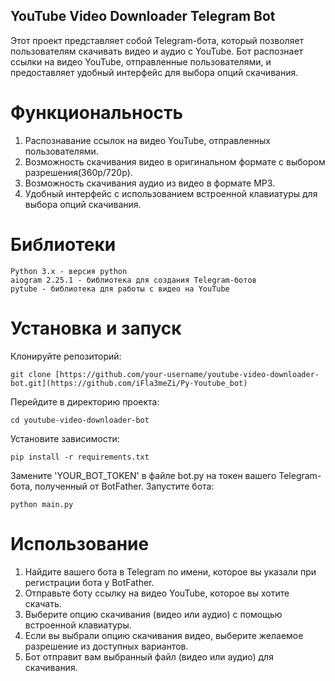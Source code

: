 ## YouTube Video Downloader Telegram Bot
 Этот проект представляет собой Telegram-бота, который позволяет пользователям скачивать видео и аудио с YouTube. Бот распознает ссылки на видео YouTube, отправленные пользователями, и 
  предоставляет удобный интерфейс для выбора опций скачивания.

# Функциональность
 1) Распознавание ссылок на видео YouTube, отправленных пользователями.
 2) Возможность скачивания видео в оригинальном формате с выбором разрешения(360p/720p).
 3) Возможность скачивания аудио из видео в формате MP3.
 4) Удобный интерфейс с использованием встроенной клавиатуры для выбора опций скачивания.

# Библиотеки
```
Python 3.x - версия python
aiogram 2.25.1 - библиотека для создания Telegram-ботов
pytube - библиотека для работы с видео на YouTube
```

# Установка и запуск
Клонируйте репозиторий:
```
git clone [https://github.com/your-username/youtube-video-downloader-bot.git](https://github.com/iFla3meZi/Py-Youtube_bot)
```
Перейдите в директорию проекта:
```
cd youtube-video-downloader-bot
```
Установите зависимости:
```
pip install -r requirements.txt
```
Замените 'YOUR_BOT_TOKEN' в файле bot.py на токен вашего Telegram-бота, полученный от BotFather.
Запустите бота:
```
python main.py
```
# Использование
1) Найдите вашего бота в Telegram по имени, которое вы указали при регистрации бота у BotFather.
2) Отправьте боту ссылку на видео YouTube, которое вы хотите скачать.
3) Выберите опцию скачивания (видео или аудио) с помощью встроенной клавиатуры.
4) Если вы выбрали опцию скачивания видео, выберите желаемое разрешение из доступных вариантов.
5) Бот отправит вам выбранный файл (видео или аудио) для скачивания.
